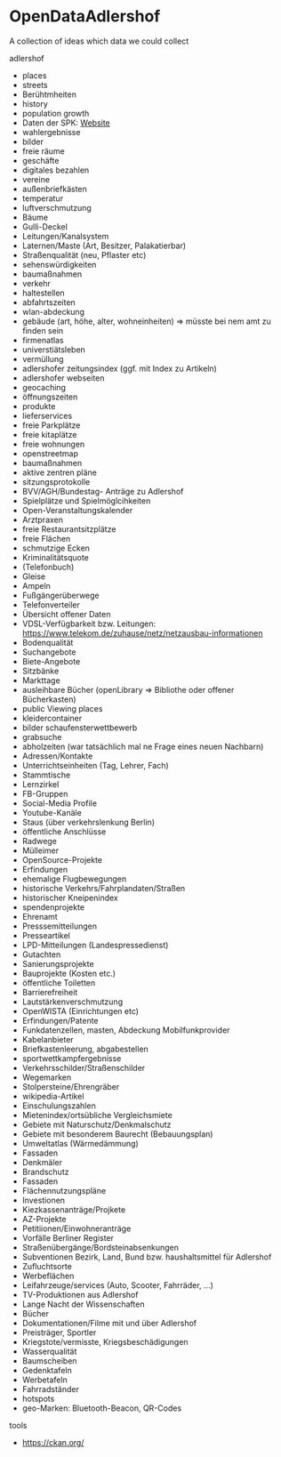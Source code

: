 # OpenDataAdlershof
A collection of ideas which data we could collect


adlershof
- places
- streets
- Berühtmheiten
- history
- population growth
- Daten der SPK: [Website](https://www.berlin.de/ba-treptow-koepenick/politik-und-verwaltung/service-und-organisationseinheiten/sozialraumorientierte-planungskoordination/artikel.101947.php)
- wahlergebnisse
- bilder
- freie räume
- geschäfte
- digitales bezahlen
- vereine
- außenbriefkästen
- temperatur
- luftverschmutzung
- Bäume
- Gulli-Deckel
- Leitungen/Kanalsystem
- Laternen/Maste (Art, Besitzer, Palakatierbar)
- Straßenqualität (neu, Pflaster etc)
- sehenswürdigkeiten
- baumaßnahmen
- verkehr
- haltestellen
- abfahrtszeiten
- wlan-abdeckung
- gebäude (art, höhe, alter, wohneinheiten) => müsste bei nem amt zu finden sein
- firmenatlas
- universtiätsleben
- vermüllung
- adlershofer zeitungsindex (ggf. mit Index zu Artikeln)
- adlershofer webseiten
- geocaching
- öffnungszeiten
- produkte
- lieferservices
- freie Parkplätze
- freie kitaplätze
- freie wohnungen
- openstreetmap
- baumaßnahmen
- aktive zentren pläne
- sitzungsprotokolle
- BVV/AGH/Bundestag- Anträge zu Adlershof
- Spielplätze und Spielmöglcihkeiten
- Open-Veranstaltungskalender
- Arztpraxen
- freie Restaurantsitzplätze
- freie Flächen
- schmutzige Ecken
- Kriminalitätsquote
- (Telefonbuch)
- Gleise
- Ampeln
- Fußgängerüberwege
- Telefonverteiler
- Übersicht offener Daten
- VDSL-Verfügbarkeit bzw. Leitungen: https://www.telekom.de/zuhause/netz/netzausbau-informationen
- Bodenqualität
- Suchangebote
- Biete-Angebote
- Sitzbänke
- Markttage
- ausleihbare Bücher (openLibrary => Bibliothe oder offener Bücherkasten)
- public Viewing places
- kleidercontainer
- bilder schaufensterwettbewerb
- grabsuche
- abholzeiten (war tatsächlich mal ne Frage eines neuen Nachbarn)
- Adressen/Kontakte
- Unterrichtseinheiten (Tag, Lehrer, Fach)
- Stammtische
- Lernzirkel
- FB-Gruppen
- Social-Media Profile
- Youtube-Kanäle
- Staus (über verkehrslenkung Berlin)
- öffentliche Anschlüsse
- Radwege
- Mülleimer
- OpenSource-Projekte
- Erfindungen
- ehemalige Flugbewegungen 
- historische Verkehrs/Fahrplandaten/Straßen
- historischer Kneipenindex
- spendenprojekte
- Ehrenamt
- Presssemitteilungen
- Presseartikel
- LPD-Mitteilungen (Landespressedienst)
- Gutachten
- Sanierungsprojekte
- Bauprojekte (Kosten etc.)
- öffentliche Toiletten
- Barrierefreiheit
- Lautstärkenverschmutzung
- OpenWISTA (Einrichtungen etc)
- Erfindungen/Patente
- Funkdatenzellen, masten, Abdeckung Mobilfunkprovider
- Kabelanbieter
- Briefkastenleerung, abgabestellen
- sportwettkampfergebnisse
- Verkehrsschilder/Straßenschilder
- Wegemarken
- Stolpersteine/Ehrengräber
- wikipedia-Artikel
- Einschulungszahlen
- Mietenindex/ortsübliche Vergleichsmiete
- Gebiete mit Naturschutz/Denkmalschutz
- Gebiete mit besonderem Baurecht (Bebauungsplan)
- Umweltatlas (Wärmedämmung)
- Fassaden
- Denkmäler
- Brandschutz
- Fassaden
- Flächennutzungspläne
- Investionen
- Kiezkassenanträge/Projkete
- AZ-Projekte
- Petitiionen/Einwohneranträge
- Vorfälle Berliner Register
- Straßenübergänge/Bordsteinabsenkungen
- Subventionen Bezirk, Land, Bund bzw. haushaltsmittel für Adlershof
- Zufluchtsorte
- Werbeflächen
- Leifahrzeuge/services  (Auto, Scooter, Fahrräder, ...)
- TV-Produktionen aus Adlershof
- Lange Nacht der Wissenschaften
- Bücher
- Dokumentationen/Filme mit und über Adlershof
- Preisträger, Sportler
- Kriegstote/vermisste, Kriegsbeschädigungen
- Wasserqualität
- Baumscheiben
- Gedenktafeln
- Werbetafeln
- Fahrradständer
- hotspots
- geo-Marken: Bluetooth-Beacon, QR-Codes

tools
- https://ckan.org/
